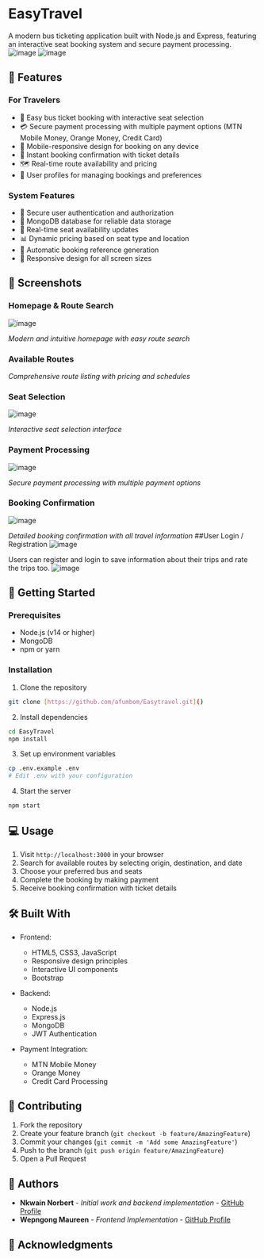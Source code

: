 # EasyTravel

A modern bus ticketing application built with Node.js and Express, featuring an interactive seat booking system and secure payment processing.
![image](https://github.com/user-attachments/assets/10665a21-730f-465d-b25a-311abf03d169) ![image](https://github.com/user-attachments/assets/356f11b4-44f5-4425-a477-3eb822df67ed)


## 🌟 Features

### For Travelers
- 🎫 Easy bus ticket booking with interactive seat selection
- 💳 Secure payment processing with multiple payment options (MTN Mobile Money, Orange Money, Credit Card)
- 📱 Mobile-responsive design for booking on any device
- 📧 Instant booking confirmation with ticket details
- 🗺️ Real-time route availability and pricing
- 👥 User profiles for managing bookings and preferences

### System Features
- 🔐 Secure user authentication and authorization
- 💽 MongoDB database for reliable data storage
- 🚌 Real-time seat availability updates
- 📊 Dynamic pricing based on seat type and location
- 🔄 Automatic booking reference generation
- 📱 Responsive design for all screen sizes

## 📸 Screenshots

### Homepage & Route Search
![image](https://github.com/user-attachments/assets/7a650a2a-f99d-4a0d-8349-0e726023030c)


*Modern and intuitive homepage with easy route search*

### Available Routes
*Comprehensive route listing with pricing and schedules*

### Seat Selection
![image](https://github.com/user-attachments/assets/b7f3dfda-f5fe-4ffd-a1f6-733657c5ff64)

*Interactive seat selection interface*

### Payment Processing
![image](https://github.com/user-attachments/assets/97cddad9-825b-48e8-833c-0fd304bd462d)

*Secure payment processing with multiple payment options*

### Booking Confirmation
![image](https://github.com/user-attachments/assets/ae426264-e6d5-4362-b053-f5704eb36512)

*Detailed booking confirmation with all travel information*
##User Login / Registration
![image](https://github.com/user-attachments/assets/06d7c25b-3730-4cb1-b88e-792d7ad53449)

Users can register and login to save information about their trips and rate the trips too.
![image](https://github.com/user-attachments/assets/41a64d01-0546-42ca-ba02-e21fd89e7a3a)


## 🚀 Getting Started

### Prerequisites
- Node.js (v14 or higher)
- MongoDB
- npm or yarn

### Installation
1. Clone the repository
```bash
git clone [https://github.com/afumbom/Easytravel.git]()
```

2. Install dependencies
```bash
cd EasyTravel
npm install
```

3. Set up environment variables
```bash
cp .env.example .env
# Edit .env with your configuration
```

4. Start the server
```bash
npm start
```

## 💻 Usage

1. Visit `http://localhost:3000` in your browser
2. Search for available routes by selecting origin, destination, and date
3. Choose your preferred bus and seats
4. Complete the booking by making payment
5. Receive booking confirmation with ticket details

## 🛠️ Built With

- Frontend:
  - HTML5, CSS3, JavaScript
  - Responsive design principles
  - Interactive UI components
  - Bootstrap

- Backend:
  - Node.js
  - Express.js
  - MongoDB
  - JWT Authentication

- Payment Integration:
  - MTN Mobile Money
  - Orange Money
  - Credit Card Processing

## 🤝 Contributing

1. Fork the repository
2. Create your feature branch (`git checkout -b feature/AmazingFeature`)
3. Commit your changes (`git commit -m 'Add some AmazingFeature'`)
4. Push to the branch (`git push origin feature/AmazingFeature`)
5. Open a Pull Request

## 👥 Authors

- **Nkwain Norbert** - *Initial work and backend implementation* - [GitHub Profile](https://github.com/afumbom)
- **Wepngong Maureen** - *Frontend Implementation* - [GitHub Profile](https://github.com/maureenblack)

## 🙏 Acknowledgments


